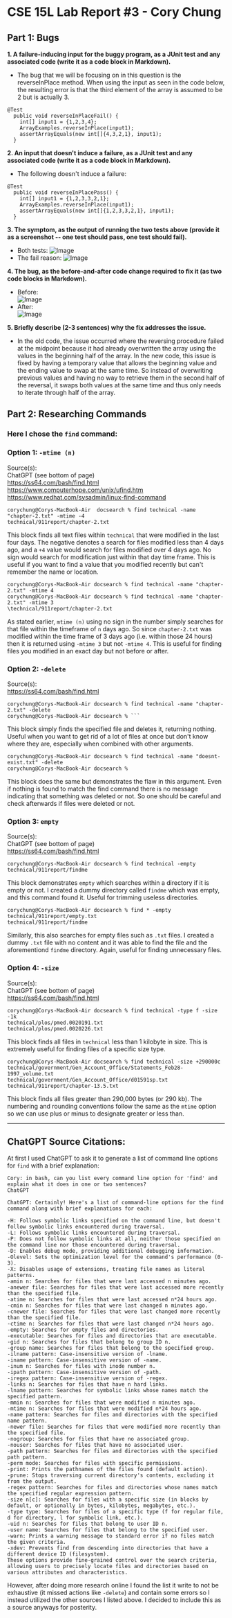 # CSE 15L Lab Report #3 - Cory Chung

## Part 1: Bugs

**1. A failure-inducing input for the buggy program, as a JUnit test and any associated code (write it as a code block in Markdown).**

- The bug that we will be focusing on in this question is the reverseInPlace method. When using the input as seen in the code below, the resulting error is that the third element of the array is assumed to be 2 but is actually 3.
```
@Test
  public void reverseInPlaceFail() {
    int[] input1 = {1,2,3,4};
    ArrayExamples.reverseInPlace(input1);
    assertArrayEquals(new int[]{4,3,2,1}, input1);
  }
```

**2. An input that doesn't induce a failure, as a JUnit test and any associated code (write it as a code block in Markdown).**

- The following doesn't induce a failure:
```
@Test
  public void reverseInPlacePass() {
    int[] input1 = {1,2,3,3,2,1};
    ArrayExamples.reverseInPlace(input1);
    assertArrayEquals(new int[]{1,2,3,3,2,1}, input1);
  }
```

**3. The symptom, as the output of running the two tests above (provide it as a screenshot -- one test should pass, one test should fail).**

- Both tests:
![Image](ss1.png)
- The fail reason:
![Image](ss2.png)


**4. The bug, as the before-and-after code change required to fix it (as two code blocks in Markdown).**

- Before:  
![Image](ss4.png)
- After:  
![Image](ss3.png)


**5. Briefly describe (2-3 sentences) why the fix addresses the issue.**

- In the old code, the issue occurred where the reversing procedure failed at the midpoint because it had already overwritten the array using the values in the beginning half of the array. In the new code, this issue is fixed by having a temporary value that allows the beginning value and the ending value to swap at the same time. So instead of overwriting previous values and having no way to retrieve them in the second half of the reversal, it swaps both values at the same time and thus only needs to iterate through half of the array.

## Part 2: Researching Commands 

### Here I chose the `find` command: ###
### Option 1: `-mtime (n)` ###
Source(s):  
ChatGPT (see bottom of page)  
https://ss64.com/bash/find.html  
https://www.computerhope.com/unix/ufind.htm  
https://www.redhat.com/sysadmin/linux-find-command

```
corychung@Corys-MacBook-Air  docsearch % find technical -name "chapter-2.txt" -mtime -4
technical/911report/chapter-2.txt
```
This block finds all text files within `technical` that were modified in the last four days. The negative denotes a search for files modified less than 4 days ago, and a `+4` value would search for files modified over 4 days ago. No sign would search for modification just within that day time frame. This is useful if you want to find a value that you modified recently but can't remember the name or location.
```
corychung@Corys-MacBook-Air docsearch % find technical -name "chapter-2.txt" -mtime 4
corychung@Corys-MacBook-Air docsearch % find technical -name "chapter-2.txt" -mtime 3 
\technical/911report/chapter-2.txt
```
As stated earlier, `mtime (n)` using no sign in the number simply searches for that file within the timeframe of `n` days ago. So since `chapter-2.txt` was modified within the time frame of 3 days ago (i.e. within those 24 hours) then it is returned using `-mtime 3` but not `-mtime 4`. This is useful for finding files you modified in an exact day but not before or after.
### Option 2: `-delete` ###
Source(s):  
https://ss64.com/bash/find.html  
```
corychung@Corys-MacBook-Air docsearch % find technical -name "chapter-2.txt" -delete
corychung@Corys-MacBook-Air docsearch % ```
```
This block simply finds the specified file and deletes it, returning nothing. Useful when you want to get rid of a lot of files at once but don't know where they are, especially when combined with other arguments.
```
corychung@Corys-MacBook-Air docsearch % find technical -name "doesnt-exist.txt" -delete
corychung@Corys-MacBook-Air docsearch %
```
This block does the same but demonstrates the flaw in this argument. Even if nothing is found to match the find command there is no message indicating that something was deleted or not. So one should be careful and check afterwards if files were deleted or not.
### Option 3: `empty` ###
Source(s):  
ChatGPT (see bottom of page)  
https://ss64.com/bash/find.html  
```
corychung@Corys-MacBook-Air docsearch % find technical -empty 
technical/911report/findme
```
This block demonstrates `empty` which searches within a directory if it is empty or not. I created a dummy directory called `findme` which was empty, and this command found it. Useful for trimming useless directories.
```
corychung@Corys-MacBook-Air docsearch % find * -empty
technical/911report/empty.txt
technical/911report/findme
```
Similarly, this also searches for empty files such as `.txt` files. I created a dummy `.txt` file with no content and it was able to find the file and the aforementiond `findme` directory. Again, useful for finding unnecessary files.
### Option 4: `-size` ###
Source(s):  
ChatGPT (see bottom of page)  
https://ss64.com/bash/find.html  
```
corychung@Corys-MacBook-Air docsearch % find technical -type f -size -1k  
technical/plos/pmed.0020191.txt
technical/plos/pmed.0020226.txt
```
This block finds all files in `technical` less than 1 kilobyte in size. This is extremely useful for finding files of a specific size type.
```
corychung@Corys-MacBook-Air docsearch % find technical -size +290000c
technical/government/Gen_Account_Office/Statements_Feb28-1997_volume.txt
technical/government/Gen_Account_Office/d01591sp.txt
technical/911report/chapter-13.5.txt
```
This block finds all files greater than 290,000 bytes (or 290 kb). The numbering and rounding conventions follow the same as the `mtime` option so we can use plus or minus to designate greater or less than.

---

## ChatGPT Source Citations: ##

At first I used ChatGPT to ask it to generate a list of command line options for `find` with a brief explanation:

```
Cory: in bash, can you list every command line option for 'find' and explain what it does in one or two sentences?
ChatGPT

ChatGPT: Certainly! Here's a list of command-line options for the find command along with brief explanations for each:

-H: Follows symbolic links specified on the command line, but doesn't follow symbolic links encountered during traversal.
-L: Follows symbolic links encountered during traversal.
-P: Does not follow symbolic links at all, neither those specified on the command line nor those encountered during traversal.
-D: Enables debug mode, providing additional debugging information.
-Olevel: Sets the optimization level for the command's performance (0-3).
-X: Disables usage of extensions, treating file names as literal patterns.
-amin n: Searches for files that were last accessed n minutes ago.
-anewer file: Searches for files that were last accessed more recently than the specified file.
-atime n: Searches for files that were last accessed n*24 hours ago.
-cmin n: Searches for files that were last changed n minutes ago.
-cnewer file: Searches for files that were last changed more recently than the specified file.
-ctime n: Searches for files that were last changed n*24 hours ago.
-empty: Searches for empty files and directories.
-executable: Searches for files and directories that are executable.
-gid n: Searches for files that belong to group ID n.
-group name: Searches for files that belong to the specified group.
-ilname pattern: Case-insensitive version of -lname.
-iname pattern: Case-insensitive version of -name.
-inum n: Searches for files with inode number n.
-ipath pattern: Case-insensitive version of -path.
-iregex pattern: Case-insensitive version of -regex.
-links n: Searches for files that have n hard links.
-lname pattern: Searches for symbolic links whose names match the specified pattern.
-mmin n: Searches for files that were modified n minutes ago.
-mtime n: Searches for files that were modified n*24 hours ago.
-name pattern: Searches for files and directories with the specified name pattern.
-newer file: Searches for files that were modified more recently than the specified file.
-nogroup: Searches for files that have no associated group.
-nouser: Searches for files that have no associated user.
-path pattern: Searches for files and directories with the specified path pattern.
-perm mode: Searches for files with specific permissions.
-print: Prints the pathnames of the files found (default action).
-prune: Stops traversing current directory's contents, excluding it from the output.
-regex pattern: Searches for files and directories whose names match the specified regular expression pattern.
-size n[c]: Searches for files with a specific size (in blocks by default, or optionally in bytes, kilobytes, megabytes, etc.).
-type type: Searches for files of a specific type (f for regular file, d for directory, l for symbolic link, etc.).
-uid n: Searches for files that belong to user ID n.
-user name: Searches for files that belong to the specified user.
-warn: Prints a warning message to standard error if no files match the given criteria.
-xdev: Prevents find from descending into directories that have a different device ID (filesystem).
These options provide fine-grained control over the search criteria, allowing users to precisely locate files and directories based on various attributes and characteristics.
```
However, after doing more research online I found the list it write to not be exhaustive (it missed actions like `-delete`) and contain some errors so I instead utilized the other sources I listed above. I decided to include this as a source anyways for posterity.




